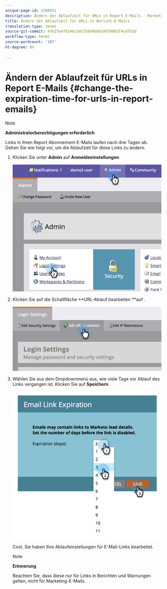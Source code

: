 ```yaml
---
unique-page-id: 2360032
description: Ändern der Ablaufzeit für URLs in Report E-Mails - Marketing-Dokumente - Produktdokumentation
title: Ändern der Ablaufzeit für URLs in Bericht-E-Mails
translation-type: tm+mt
source-git-commit: 47b2fee7d146c3dc558d4bbb10070683f4cdfd3d
workflow-type: tm+mt
source-wordcount: '107'
ht-degree: 0%

---
```



# Ändern der Ablaufzeit für URLs in Report E-Mails {#change-the-expiration-time-for-urls-in-report-emails}

>[!NOTE]
>
>**Administratorberechtigungen erforderlich**

Links in Ihren Report Abonnement-E-Mails laufen nach drei Tagen ab. Gehen Sie wie folgt vor, um die Ablaufzeit für diese Links zu ändern.

1. Klicken Sie unter **Admin** auf **Anmeldeeinstellungen**.

   ![](assets/image2014-9-16-14-3a44-3a57.png)

1. Klicken Sie auf die Schaltfläche **URL-Ablauf bearbeiten **auf .

   ![](assets/image2014-9-16-14-3a45-3a1.png)

1. Wählen Sie aus dem Dropdownmenü aus, wie viele Tage vor Ablauf des Links vergangen ist. Klicken Sie auf **Speichern**.

   ![](assets/image2014-9-16-14-3a45-3a5.png)

   Cool, Sie haben Ihre Ablaufeinstellungen für E-Mail-Links bearbeitet.

   >[!NOTE]
   >
   >**Erinnerung**
   >
   >
   >Beachten Sie, dass diese nur für Links in Berichten und Warnungen gelten, nicht für Marketing-E-Mails.

